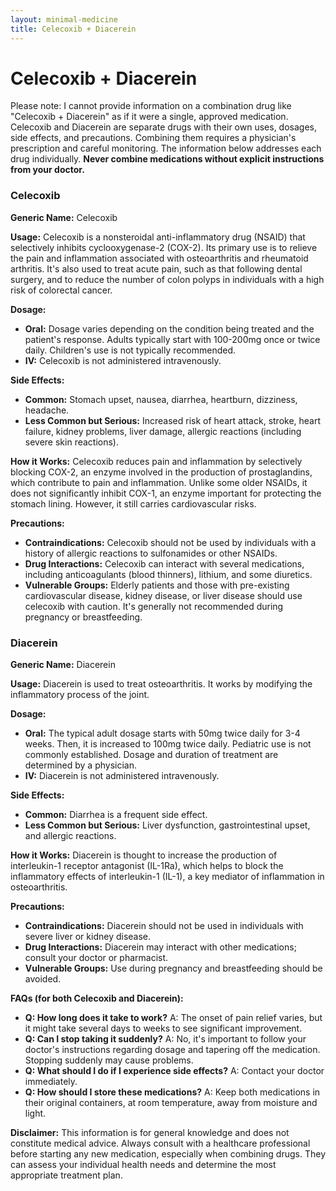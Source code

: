```yaml
---
layout: minimal-medicine
title: Celecoxib + Diacerein
---
```


# Celecoxib + Diacerein
Please note: I cannot provide information on a combination drug like "Celecoxib + Diacerein" as if it were a single, approved medication.  Celecoxib and Diacerein are separate drugs with their own uses, dosages, side effects, and precautions.  Combining them requires a physician's prescription and careful monitoring.  The information below addresses each drug individually.  **Never combine medications without explicit instructions from your doctor.**

### Celecoxib

**Generic Name:** Celecoxib

**Usage:** Celecoxib is a nonsteroidal anti-inflammatory drug (NSAID) that selectively inhibits cyclooxygenase-2 (COX-2).  Its primary use is to relieve the pain and inflammation associated with osteoarthritis and rheumatoid arthritis. It's also used to treat acute pain, such as that following dental surgery, and to reduce the number of colon polyps in individuals with a high risk of colorectal cancer.

**Dosage:**

* **Oral:** Dosage varies depending on the condition being treated and the patient's response.  Adults typically start with 100-200mg once or twice daily.  Children's use is not typically recommended.
* **IV:** Celecoxib is not administered intravenously.


**Side Effects:**

* **Common:**  Stomach upset, nausea, diarrhea, heartburn, dizziness, headache.
* **Less Common but Serious:**  Increased risk of heart attack, stroke, heart failure, kidney problems, liver damage, allergic reactions (including severe skin reactions).


**How it Works:** Celecoxib reduces pain and inflammation by selectively blocking COX-2, an enzyme involved in the production of prostaglandins, which contribute to pain and inflammation.  Unlike some older NSAIDs, it does not significantly inhibit COX-1, an enzyme important for protecting the stomach lining.  However, it still carries cardiovascular risks.


**Precautions:**

* **Contraindications:**  Celecoxib should not be used by individuals with a history of allergic reactions to sulfonamides or other NSAIDs.
* **Drug Interactions:**  Celecoxib can interact with several medications, including anticoagulants (blood thinners), lithium, and some diuretics.
* **Vulnerable Groups:**  Elderly patients and those with pre-existing cardiovascular disease, kidney disease, or liver disease should use celecoxib with caution.  It's generally not recommended during pregnancy or breastfeeding.


### Diacerein

**Generic Name:** Diacerein

**Usage:** Diacerein is used to treat osteoarthritis. It works by modifying the inflammatory process of the joint.

**Dosage:**

* **Oral:** The typical adult dosage starts with 50mg twice daily for 3-4 weeks. Then, it is increased to 100mg twice daily. Pediatric use is not commonly established.  Dosage and duration of treatment are determined by a physician.
* **IV:** Diacerein is not administered intravenously.

**Side Effects:**

* **Common:** Diarrhea is a frequent side effect.
* **Less Common but Serious:** Liver dysfunction, gastrointestinal upset, and allergic reactions.

**How it Works:** Diacerein is thought to increase the production of interleukin-1 receptor antagonist (IL-1Ra), which helps to block the inflammatory effects of interleukin-1 (IL-1), a key mediator of inflammation in osteoarthritis.


**Precautions:**

* **Contraindications:**  Diacerein should not be used in individuals with severe liver or kidney disease.
* **Drug Interactions:** Diacerein may interact with other medications; consult your doctor or pharmacist.
* **Vulnerable Groups:** Use during pregnancy and breastfeeding should be avoided.


**FAQs (for both Celecoxib and Diacerein):**

* **Q: How long does it take to work?** A: The onset of pain relief varies, but it might take several days to weeks to see significant improvement.
* **Q:  Can I stop taking it suddenly?** A:  No, it's important to follow your doctor's instructions regarding dosage and tapering off the medication.  Stopping suddenly may cause problems.
* **Q:  What should I do if I experience side effects?** A: Contact your doctor immediately.
* **Q: How should I store these medications?** A: Keep both medications in their original containers, at room temperature, away from moisture and light.


**Disclaimer:** This information is for general knowledge and does not constitute medical advice.  Always consult with a healthcare professional before starting any new medication, especially when combining drugs.  They can assess your individual health needs and determine the most appropriate treatment plan.

